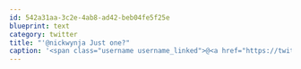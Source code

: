 ```yaml
---
id: 542a31aa-3c2e-4ab8-ad42-beb04fe5f25e
blueprint: text
category: twitter
title: "'@nickwynja Just one?"
caption: '<span class="username username_linked">@<a href="https://twitter.com/nickwynja" title="Nick Wynja">nickwynja</a></span> Just one?'
---
```

